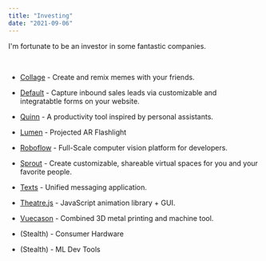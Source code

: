 ```yaml
---
title: "Investing"
date: "2021-09-06"
---
```


I'm fortunate to be an investor in some fantastic companies. 

&nbsp;

* [Collage](https://twitter.com/thecollageapp) - Create and remix memes with your friends.

* [Default](https://www.default.com/) - Capture inbound sales leads via customizable and integratabtle forms on your website. 

* [Quinn](https://www.usequinn.com) - A productivity tool inspired by personal assistants. 

* [Lumen](http://lumen.world) - Projected AR Flashlight

* [Roboflow](https://roboflow.com) - Full-Scale computer vision platform for developers. 

* [Sprout](https://sprout.place/) - Create customizable, shareable virtual spaces for you and your favorite people. 

* [Texts](http://texts.com)  - Unified messaging application. 

* [Theatre.js](https://www.theatrejs.com/) - JavaScript animation library + GUI.

* [Vuecason](https://www.vuecason.com) - Combined 3D metal printing and machine tool.

* (Stealth) - Consumer Hardware 

* (Stealth) - ML Dev Tools
